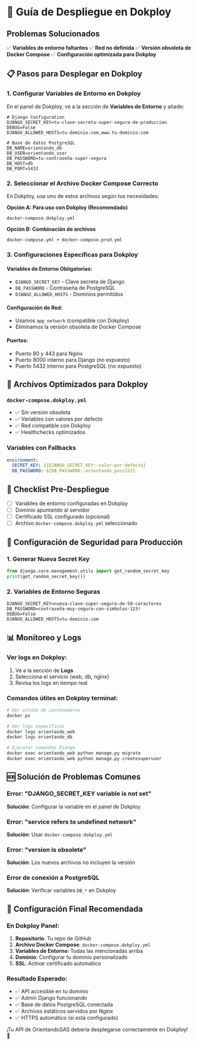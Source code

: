 # 🚀 Guía de Despliegue en Dokploy

## Problemas Solucionados

✅ **Variables de entorno faltantes**
✅ **Red no definida** 
✅ **Versión obsoleta de Docker Compose**
✅ **Configuración optimizada para Dokploy**

## 📋 Pasos para Desplegar en Dokploy

### 1. Configurar Variables de Entorno en Dokploy

En el panel de Dokploy, ve a la sección de **Variables de Entorno** y añade:

```env
# Django Configuration
DJANGO_SECRET_KEY=tu-clave-secreta-super-segura-de-produccion
DEBUG=False
DJANGO_ALLOWED_HOSTS=tu-dominio.com,www.tu-dominio.com

# Base de datos PostgreSQL
DB_NAME=orientando_db
DB_USER=orientando_user
DB_PASSWORD=tu-contraseña-super-segura
DB_HOST=db
DB_PORT=5432
```

### 2. Seleccionar el Archivo Docker Compose Correcto

En Dokploy, usa uno de estos archivos según tus necesidades:

**Opción A: Para uso con Dokploy (Recomendado)**
```
docker-compose.dokploy.yml
```

**Opción B: Combinación de archivos**
```
docker-compose.yml + docker-compose.prod.yml
```

### 3. Configuraciones Específicas para Dokploy

#### Variables de Entorno Obligatorias:
- `DJANGO_SECRET_KEY` - Clave secreta de Django
- `DB_PASSWORD` - Contraseña de PostgreSQL
- `DJANGO_ALLOWED_HOSTS` - Dominios permitidos

#### Configuración de Red:
- Usamos `app_network` (compatible con Dokploy)
- Eliminamos la versión obsoleta de Docker Compose

#### Puertos:
- Puerto 80 y 443 para Nginx
- Puerto 8000 interno para Django (no expuesto)
- Puerto 5432 interno para PostgreSQL (no expuesto)

## 🔧 Archivos Optimizados para Dokploy

### `docker-compose.dokploy.yml`
- ✅ Sin versión obsoleta
- ✅ Variables con valores por defecto
- ✅ Red compatible con Dokploy
- ✅ Healthchecks optimizados

### Variables con Fallbacks
```yaml
environment:
  SECRET_KEY: ${DJANGO_SECRET_KEY:-valor-por-defecto}
  DB_PASSWORD: ${DB_PASSWORD:-orientando_pass123}
```

## 🚨 Checklist Pre-Despliegue

- [ ] Variables de entorno configuradas en Dokploy
- [ ] Dominio apuntando al servidor
- [ ] Certificado SSL configurado (opcional)
- [ ] Archivo `docker-compose.dokploy.yml` seleccionado

## 🔐 Configuración de Seguridad para Producción

### 1. Generar Nueva Secret Key
```python
from django.core.management.utils import get_random_secret_key
print(get_random_secret_key())
```

### 2. Variables de Entorno Seguras
```env
DJANGO_SECRET_KEY=nueva-clave-super-segura-de-50-caracteres
DB_PASSWORD=contraseña-muy-segura-con-simbolos-123!
DEBUG=False
DJANGO_ALLOWED_HOSTS=tu-dominio.com
```

## 📊 Monitoreo y Logs

### Ver logs en Dokploy:
1. Ve a la sección de **Logs**
2. Selecciona el servicio (web, db, nginx)
3. Revisa los logs en tiempo real

### Comandos útiles en Dokploy terminal:
```bash
# Ver estado de contenedores
docker ps

# Ver logs específicos
docker logs orientando_web
docker logs orientando_db

# Ejecutar comandos Django
docker exec orientando_web python manage.py migrate
docker exec orientando_web python manage.py createsuperuser
```

## 🆘 Solución de Problemas Comunes

### Error: "DJANGO_SECRET_KEY variable is not set"
**Solución**: Configurar la variable en el panel de Dokploy

### Error: "service refers to undefined network"
**Solución**: Usar `docker-compose.dokploy.yml`

### Error: "version is obsolete"
**Solución**: Los nuevos archivos no incluyen la versión

### Error de conexión a PostgreSQL
**Solución**: Verificar variables `DB_*` en Dokploy

## 🎯 Configuración Final Recomendada

### En Dokploy Panel:
1. **Repositorio**: Tu repo de GitHub
2. **Archivo Docker Compose**: `docker-compose.dokploy.yml`
3. **Variables de Entorno**: Todas las mencionadas arriba
4. **Dominio**: Configurar tu dominio personalizado
5. **SSL**: Activar certificado automático

### Resultado Esperado:
- ✅ API accesible en tu dominio
- ✅ Admin Django funcionando
- ✅ Base de datos PostgreSQL conectada
- ✅ Archivos estáticos servidos por Nginx
- ✅ HTTPS automático (si está configurado)

¡Tu API de OrientandoSAS debería desplegarse correctamente en Dokploy! 🎉

